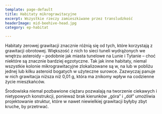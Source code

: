 ```yaml
---
template: page-default
title: Habitaty mikrograwitacyjne
excerpt: Wszystkie rzeczy zamieszkiwane przez transludzkość
headerImage: mid-beehive-head.jpg
category: ep-habitat

---
```

Habitaty zerowej grawitacji znacznie różnią się od tych, które korzystają z grawitacji obrotowej. Większość z nich to sieci tuneli wydrążonych we wnętrzu asteroidy – podobnie jak miasta tunelowe na Lunie i Tytanie – choć niektóre są znacznie bardziej egzotyczne. Tak jak inne habitaty, niemal wszystkie kolonie mikrograwitacyjne zlokalizowane są w, na lub w pobliżu jednej lub kilku asteroid bogatych w użyteczne surowce. Zazwyczaj panuje w nich grawitacja niższa niż 0,01 g, która ma znikomy wpływ na codzienne życie mieszkańców.

Środowiska niemal pozbawione ciężaru pozwalają na tworzenie ciekawych i nietypowych konstrukcji, ponieważ brak kierunków „góra” i „dół” umożliwia projektowanie struktur, które w nawet niewielkiej grawitacji byłyby zbyt kruche, by przetrwać.
